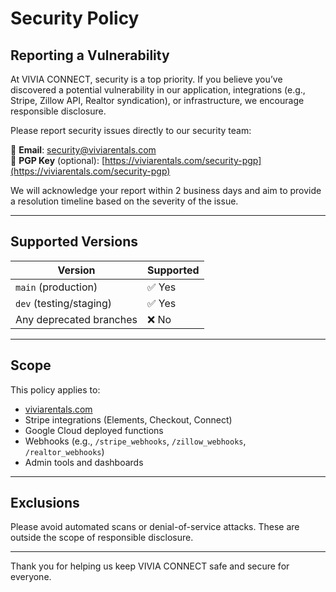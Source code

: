 # Security Policy

## Reporting a Vulnerability

At VIVIA CONNECT, security is a top priority. If you believe you’ve discovered a potential vulnerability in our application, integrations (e.g., Stripe, Zillow API, Realtor syndication), or infrastructure, we encourage responsible disclosure.

Please report security issues directly to our security team:

📧 **Email**: security@viviarentals.com  
🔐 **PGP Key** (optional): [https://viviarentals.com/security-pgp](https://viviarentals.com/security-pgp)

We will acknowledge your report within 2 business days and aim to provide a resolution timeline based on the severity of the issue.

---

## Supported Versions

| Version | Supported |
|---------|-----------|
| `main` (production) | ✅ Yes |
| `dev` (testing/staging) | ✅ Yes |
| Any deprecated branches | ❌ No |

---

## Scope

This policy applies to:

- [viviarentals.com](https://viviarentals.com)
- Stripe integrations (Elements, Checkout, Connect)
- Google Cloud deployed functions
- Webhooks (e.g., `/stripe_webhooks`, `/zillow_webhooks`, `/realtor_webhooks`)
- Admin tools and dashboards

---

## Exclusions

Please avoid automated scans or denial-of-service attacks. These are outside the scope of responsible disclosure.

---

Thank you for helping us keep VIVIA CONNECT safe and secure for everyone.
